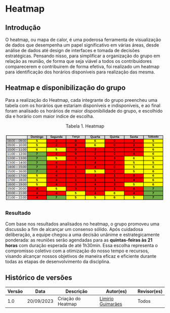 # Heatmap
## Introdução

O heatmap, ou mapa de calor, é uma poderosa ferramenta de visualização de dados que desempenha um papel significativo em várias áreas, desde análise de dados até design de interfaces e tomada de decisões estratégicas. Pensando nisso, para simplificar a organização do grupo em relação as reunião, de forma que seja viável a todos os contribuidores comparecerem e contribuirem de forma efetiva, foi realizado um heatmap para identificação dos horários disponíveis para realização das mesma.

## Heatmap e disponibilização do grupo 
Para a realização do Heatmap, cada integrante do grupo preencheu uma tabela com os horários que estariam disponíveis e indisponíveis, e ao final foram analisado os horários de maior disponibilidade do grupo, e escolhido dia e horário com maior indice de escolha.

<p align="center"> Tabela 1. Heatmap</p>

<img src="../assets/heatmap.PNG" alt="Heatmap"> 


### Resultado
Com base nos resultados analisados no heatmap, o grupo promoveu uma discussão a fim de alcançar um consenso sólido. Após cuidadosa deliberação, a equipe chegou a uma decisão unânime e estrategicamente ponderada: as reuniões serão agendadas para as **quintas-feiras às 21 horas** com duração esperada de até 1h30min. Essa escolha representa o compromisso coletivo com a otimização do nosso tempo e recursos, visando alcançar nossos objetivos de maneira eficaz e eficiente durante todas as etapas de desenvolvimento da disciplina.  

## Histórico de versões 

Versão  |   Data   | Descrição | Autor(es) | Revisor(es)
--------- | ------ | ------ | ---------- | ----------
1.0 | 20/09/2023| Criação do Heatmap | [Limirio Guimarães](https://github.com/LimirioGuimaraes) | Todos |
